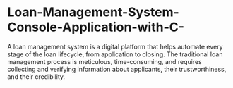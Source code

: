 # Loan-Management-System-Console-Application-with-C-
A loan management system is a digital platform that helps automate every stage of the loan lifecycle, from application to closing. The traditional loan management process is meticulous, time-consuming, and requires collecting and verifying information about applicants, their trustworthiness, and their credibility.
